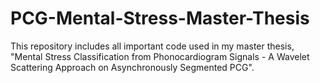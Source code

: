 # PCG-Mental-Stress-Master-Thesis
This repository includes all important code used in my master thesis, "Mental Stress Classification from Phonocardiogram Signals - A Wavelet Scattering Approach on Asynchronously Segmented PCG".

